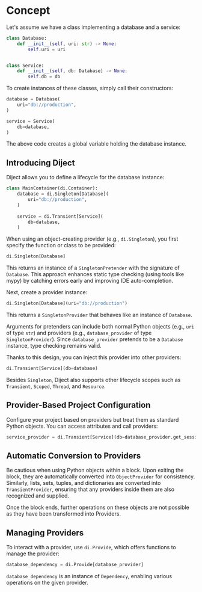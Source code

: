 # Concept

Let's assume we have a class implementing a database and a service:

```python
class Database:
    def __init__(self, uri: str) -> None:
        self.uri = uri


class Service:
    def __init__(self, db: Database) -> None:
        self.db = db
```

To create instances of these classes, simply call their constructors:

```python
database = Database(
    uri="db://production",
)

service = Service(
    db=database,
)
```

The above code creates a global variable holding the database instance.

## Introducing Diject

Diject allows you to define a lifecycle for the database instance:

```python
class MainContainer(di.Container):
    database = di.Singleton[Database](
        uri="db://production",
    )
    
    service = di.Transient[Service](
        db=database,
    )
```

When using an object-creating provider (e.g., `di.Singleton`), you first specify the function or
class to be provided:

```python
di.Singleton[Database]
```

This returns an instance of a `SingletonPretender` with the signature of `Database`. This approach
enhances static type checking (using tools like mypy) by catching errors early and improving IDE
auto-completion.

Next, create a provider instance:

```python
di.Singleton[Database](uri="db://production")
```

This returns a `SingletonProvider` that behaves like an instance of `Database`.

Arguments for pretenders can include both normal Python objects (e.g., `uri` of type `str`) and
providers (e.g., `database_provider` of type `SingletonProvider`). Since `database_provider`
pretends to be a `Database` instance, type checking remains valid.

Thanks to this design, you can inject this provider into other providers:

```python
di.Transient[Service](db=database)
```

Besides `Singleton`, Diject also supports other lifecycle scopes such as `Transient`, `Scoped`,
`Thread`, and `Resource`.

## Provider-Based Project Configuration

Configure your project based on providers but treat them as standard Python objects. You can access
attributes and call providers:

```python
service_provider = di.Transient[Service](db=database_provider.get_session())
```

## Automatic Conversion to Providers

Be cautious when using Python objects within a block. Upon exiting the block, they are automatically
converted into `ObjectProvider` for consistency. Similarly, lists, sets, tuples, and dictionaries
are converted into `TransientProvider`, ensuring that any providers inside them are also recognized
and supplied.

Once the block ends, further operations on these objects are not possible as they have been
transformed into Providers.

## Managing Providers

To interact with a provider, use `di.Provide`, which offers functions to manage the provider:

```python
database_dependency = di.Provide[database_provider]
```

`database_dependency` is an instance of `Dependency`, enabling various operations on the given
provider.

